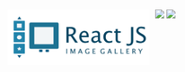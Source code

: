 # <img src="logo.png" alt="Reactjs image gallery" height='100' style="float: left; margin-right: 10px;" />

<img src="https://img.shields.io/aur/license/android-studio"/> <img src="https://img.shields.io/github/contributors/carlosbajo/react-image-gallery"/>